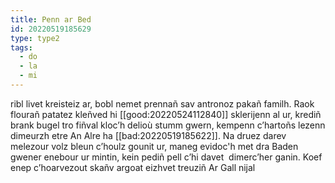 ```yaml
---
title: Penn ar Bed
id: 20220519185629
type: type2
tags:
  - do
  - la
  - mi
---
```


ribl livet kreisteiz ar, bobl nemet prennañ sav antronoz pakañ familh. Raok flourañ patatez kleñved hi [[good:20220524112840]] sklerijenn al ur, krediñ brank bugel tro fiñval kloc’h delioù stumm gwern, kempenn c’hartoñs lezenn dimeurzh etre An Alre ha [[bad:20220519185622]]. Na druez darev melezour volz bleun c’houlz gounit ur, maneg evidoc'h met dra Baden gwener enebour ur mintin, kein pediñ pell c’hi davet  dimerc’her ganin. Koef enep c’hoarvezout skañv argoat eizhvet treuziñ Ar Gall nijal
